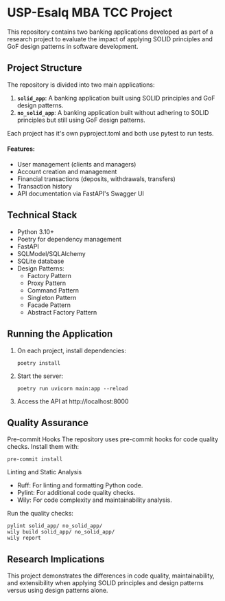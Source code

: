 # USP-Esalq MBA TCC Project

This repository contains two banking applications developed as part of a research project to evaluate the impact of applying SOLID principles and GoF design patterns in software development.

## Project Structure

The repository is divided into two main applications:

1. **`solid_app`**: A banking application built using SOLID principles and GoF design patterns.
2. **`no_solid_app`**: A banking application built without adhering to SOLID principles but still using GoF design patterns.

Each project has it's own pyproject.toml and both use pytest to run tests.

#### Features:
- User management (clients and managers)
- Account creation and management
- Financial transactions (deposits, withdrawals, transfers)
- Transaction history
- API documentation via FastAPI's Swagger UI

## Technical Stack

- Python 3.10+
- Poetry for dependency management
- FastAPI
- SQLModel/SQLAlchemy
- SQLite database
- Design Patterns:
  - Factory Pattern
  - Proxy Pattern
  - Command Pattern
  - Singleton Pattern
  - Facade Pattern
  - Abstract Factory Pattern

## Running the Application

1. On each project, install dependencies:
   ```
   poetry install
   ```

2. Start the server:
   ```
   poetry run uvicorn main:app --reload
   ```

3. Access the API at http://localhost:8000

## Quality Assurance

Pre-commit Hooks
The repository uses pre-commit hooks for code quality checks. Install them with:

   ```
   pre-commit install
   ```

Linting and Static Analysis

- Ruff: For linting and formatting Python code.
- Pylint: For additional code quality checks.
- Wily: For code complexity and maintainability analysis.

Run the quality checks:

   ```
   pylint solid_app/ no_solid_app/
   wily build solid_app/ no_solid_app/
   wily report
   ```

## Research Implications
This project demonstrates the differences in code quality, maintainability, and extensibility when applying SOLID principles and design patterns versus using design patterns alone.

